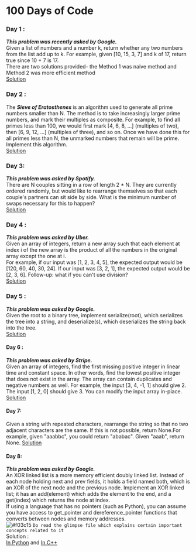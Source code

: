 # 100 Days of Code

### Day 1 :<br>
<i><b>This problem was recently asked by Google.</i></b><br>
Given a list of numbers and a number k, return whether any two numbers from the list add up to k.
For example, given [10, 15, 3, 7] and k of 17, return true since 10 + 7 is 17.<br>
There are two solutions provided- the Method 1 was naive method and Method 2 was more efficient method<br>
<a href = "https://github.com/KrutikaBhatt/100_DaysOfCode/blob/master/Day1/Day1_method2.java">Solution</a>

### Day 2 :<br>
 The <i><b>Sieve of Eratosthenes </b></i>is an algorithm used to generate all prime numbers smaller than N.
   The method is to take increasingly larger prime numbers, and mark their multiples as composite.
   For example, to find all primes less than 100, we would first mark [4, 6, 8, ...] (multiples of two),
   then [6, 9, 12, ...] (multiples of three), and so on. Once we have done this for all primes less than N,
   the unmarked numbers that remain will be prime.
   Implement this algorithm.<br>
   <a href = "https://github.com/KrutikaBhatt/100_DaysOfCode/blob/master/Day2/Day2.java">Solution</a>
   
### Day 3:<br>
<b><i>This problem was asked by Spotify.</b></i><br>
There are N couples sitting in a row of length 2 * N. They are currently ordered randomly,
   but would like to rearrange themselves so that each couple's partners can sit side by side.
   What is the minimum number of swaps necessary for this to happen?
   <br>
   <a href = "https://github.com/KrutikaBhatt/100_DaysOfCode/blob/master/Day3.java">Solution</a>
   
### Day 4 :<br>
<b><i>This problem was asked by Uber.</i></b><br>
Given an array of integers, return a new array such that each element at index i of the new array is the product of all the numbers in the original array except the one at i.<br>
For example, if our input was [1, 2, 3, 4, 5], the expected output would be [120, 60, 40, 30, 24]. If our input was [3, 2, 1], the expected output would be [2, 3, 6].
Follow-up: what if you can't use division?<br>
 <a href = "https://github.com/KrutikaBhatt/100_DaysOfCode/blob/master/Day4.java">Solution</a>
 
### Day 5 :<br>
<b><i>This problem was asked by Google.</b></i><br>
Given the root to a binary tree, implement serialize(root), which serializes the tree into a string, 
and deserialize(s), which deserializes the string back into the tree.
<br>
<a href ="https://github.com/KrutikaBhatt/100_DaysOfCode/blob/master/Day5.py">Solution</a>

#### Day 6 :<br>
<b><i>This problem was asked by Stripe.</b></i><br>
Given an array of integers, find the first missing positive integer in linear time and constant space. In other words, find the lowest positive integer that does not exist in the array.
The array can contain duplicates and negative numbers as well.
For example, the input [3, 4, -1, 1] should give 2. The input [1, 2, 0] should give 3.
You can modify the input array in-place.
<br>
<a href="https://github.com/KrutikaBhatt/100_DaysOfCode/blob/master/Day6.java">Solution</a><br>
#### Day 7:<br>
Given a string with repeated characters, rearrange the string so that no two adjacent characters are the same.
If this is not possible, return None.For example, given "aaabbc", you could return "ababac". Given "aaab", return None.
<a href="https://github.com/KrutikaBhatt/100_DaysOfCode/blob/master/Day7.java">Solution</a>
#### Day 8:<br>
<b><i>This problem was asked by Google.</b></i><br>
An XOR linked list is a more memory efficient doubly linked list. 
Instead of each node holding next and prev fields, it holds a field named both, which is an XOR of the next node and the previous node. 
Implement an XOR linked list; it has an add(element) which adds the element to the end, and a get(index) which returns the node at index.<br>
If using a language that has no pointers (such as Python), you can assume you have access to get_pointer and dereference_pointer functions that converts between nodes and memory addresses.<br>
![#f03c15](https://via.placeholder.com/15/f03c15/000000?text=+) `Do read the glimpse file which explains certain important concepts related to it`
<br>
Solution :<br><a href="https://github.com/KrutikaBhatt/100_DaysOfCode/blob/master/Day8/Day8_Python.py"> In Python</a> and <a href="https://github.com/KrutikaBhatt/100_DaysOfCode/blob/master/Day8/Day8.cpp"> In C++</a>
 
